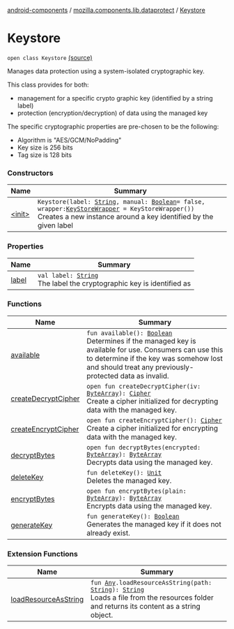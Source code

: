 [android-components](../../index.md) / [mozilla.components.lib.dataprotect](../index.md) / [Keystore](./index.md)

# Keystore

`open class Keystore` [(source)](https://github.com/mozilla-mobile/android-components/blob/master/components/lib/dataprotect/src/main/java/mozilla/components/lib/dataprotect/Keystore.kt#L147)

Manages data protection using a system-isolated cryptographic key.

This class provides for both:

* management for a specific crypto graphic key (identified by a string label)
* protection (encryption/decryption) of data using the managed key

The specific cryptographic properties are pre-chosen to be the following:

* Algorithm is "AES/GCM/NoPadding"
* Key size is 256 bits
* Tag size is 128 bits

### Constructors

| Name | Summary |
|---|---|
| [&lt;init&gt;](-init-.md) | `Keystore(label: `[`String`](https://kotlinlang.org/api/latest/jvm/stdlib/kotlin/-string/index.html)`, manual: `[`Boolean`](https://kotlinlang.org/api/latest/jvm/stdlib/kotlin/-boolean/index.html)` = false, wrapper: `[`KeyStoreWrapper`](../-key-store-wrapper/index.md)` = KeyStoreWrapper())`<br>Creates a new instance around a key identified by the given label |

### Properties

| Name | Summary |
|---|---|
| [label](label.md) | `val label: `[`String`](https://kotlinlang.org/api/latest/jvm/stdlib/kotlin/-string/index.html)<br>The label the cryptographic key is identified as |

### Functions

| Name | Summary |
|---|---|
| [available](available.md) | `fun available(): `[`Boolean`](https://kotlinlang.org/api/latest/jvm/stdlib/kotlin/-boolean/index.html)<br>Determines if the managed key is available for use.  Consumers can use this to determine if the key was somehow lost and should treat any previously-protected data as invalid. |
| [createDecryptCipher](create-decrypt-cipher.md) | `open fun createDecryptCipher(iv: `[`ByteArray`](https://kotlinlang.org/api/latest/jvm/stdlib/kotlin/-byte-array/index.html)`): `[`Cipher`](https://developer.android.com/reference/javax/crypto/Cipher.html)<br>Create a cipher initialized for decrypting data with the managed key. |
| [createEncryptCipher](create-encrypt-cipher.md) | `open fun createEncryptCipher(): `[`Cipher`](https://developer.android.com/reference/javax/crypto/Cipher.html)<br>Create a cipher initialized for encrypting data with the managed key. |
| [decryptBytes](decrypt-bytes.md) | `open fun decryptBytes(encrypted: `[`ByteArray`](https://kotlinlang.org/api/latest/jvm/stdlib/kotlin/-byte-array/index.html)`): `[`ByteArray`](https://kotlinlang.org/api/latest/jvm/stdlib/kotlin/-byte-array/index.html)<br>Decrypts data using the managed key. |
| [deleteKey](delete-key.md) | `fun deleteKey(): `[`Unit`](https://kotlinlang.org/api/latest/jvm/stdlib/kotlin/-unit/index.html)<br>Deletes the managed key. |
| [encryptBytes](encrypt-bytes.md) | `open fun encryptBytes(plain: `[`ByteArray`](https://kotlinlang.org/api/latest/jvm/stdlib/kotlin/-byte-array/index.html)`): `[`ByteArray`](https://kotlinlang.org/api/latest/jvm/stdlib/kotlin/-byte-array/index.html)<br>Encrypts data using the managed key. |
| [generateKey](generate-key.md) | `fun generateKey(): `[`Boolean`](https://kotlinlang.org/api/latest/jvm/stdlib/kotlin/-boolean/index.html)<br>Generates the managed key if it does not already exist. |

### Extension Functions

| Name | Summary |
|---|---|
| [loadResourceAsString](../../mozilla.components.support.test.file/kotlin.-any/load-resource-as-string.md) | `fun `[`Any`](https://kotlinlang.org/api/latest/jvm/stdlib/kotlin/-any/index.html)`.loadResourceAsString(path: `[`String`](https://kotlinlang.org/api/latest/jvm/stdlib/kotlin/-string/index.html)`): `[`String`](https://kotlinlang.org/api/latest/jvm/stdlib/kotlin/-string/index.html)<br>Loads a file from the resources folder and returns its content as a string object. |
